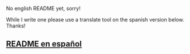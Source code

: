 No english README yet, sorry!

While I write one please use a translate tool on the spanish version below.
Thanks!

## [README en español](https://github.com/DevopsLabo/ansible_docker_automation/blob/main/LEEME.md) 
